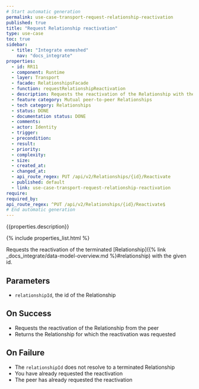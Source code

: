 ```yaml
---
# Start automatic generation
permalink: use-case-transport-request-relationship-reactivation
published: true
title: "Request Relationship reactivation"
type: use-case
toc: true
sidebar:
  - title: "Integrate enmeshed"
    nav: "docs_integrate"
properties:
  - id: RR11
  - component: Runtime
  - layer: Transport
  - facade: RelationshipsFacade
  - function: requestRelationshipReactivation
  - description: Requests the reactivation of the Relationship with the given `relationshipId`.
  - feature category: Mutual peer-to-peer Relationships
  - tech category: Relationships
  - status: DONE
  - documentation status: DONE
  - comments:
  - actor: Identity
  - trigger:
  - precondition:
  - result:
  - priority:
  - complexity:
  - size:
  - created_at:
  - changed_at:
  - api_route_regex: PUT /api/v2/Relationships/{id}/Reactivate
  - published: default
  - link: use-case-transport-request-relationship-reactivation
require:
required_by:
api_route_regex: ^PUT /api/v2/Relationships/{id}/Reactivate$
# End automatic generation
---
```


{{properties.description}}

{% include properties_list.html %}

Requests the reactivation of the terminated [Relationship]({% link _docs_integrate/data-model-overview.md %}#relationship) with the given id.

## Parameters

- `relationshipId`, the id of the Relationship

## On Success

- Requests the reactivation of the Relationship from the peer
- Returns the Relationship for which the reactivation was requested

## On Failure

- The `relationshipId` does not resolve to a terminated Relationship
- You have already requested the reactivation
- The peer has already requested the reactivation
